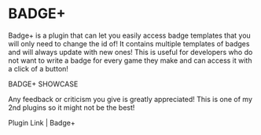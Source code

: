 # BADGE+
Badge+ is a plugin that can let you easily access badge templates that you will only need to change the id of! It contains multiple templates of badges and will always update with new ones! This is useful for developers who do not want to write a badge for every game they make and can access it with a click of a button!


BADGE+ SHOWCASE



Any feedback or criticism you give is greatly appreciated! This is one of my 2nd plugins so it might not be the best!

Plugin Link | Badge+ 

